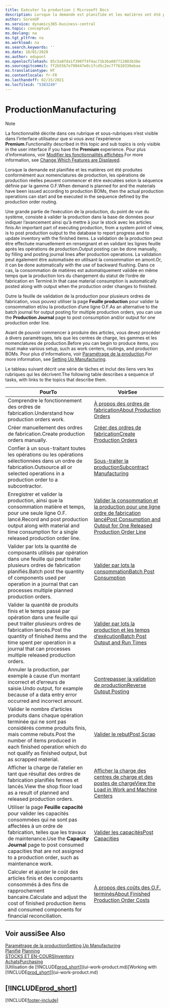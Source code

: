 ```yaml
---
title: Exécuter la production | Microsoft Docs
description: Lorsque la demande est planifiée et les matières ont été produites conformément aux nomenclatures de production, les opérations de production réelles peuvent commencer et être exécutées selon la séquence définie par la gamme O.F.
author: SorenGP
ms.service: dynamics365-business-central
ms.topic: conceptual
ms.devlang: na
ms.tgt_pltfrm: na
ms.workload: na
ms.search.keywords: ''
ms.date: 10/01/2020
ms.author: edupont
ms.openlocfilehash: 85c5a8fda1f390ff4f4ac71b36a087712003b38e
ms.sourcegitcommit: ff2b55b7e790447e0c1fcd5c2ec7f7610338ebaa
ms.translationtype: HT
ms.contentlocale: fr-FR
ms.lasthandoff: 02/15/2021
ms.locfileid: "5383249"
---
```

# <a name="manufacturing"></a><span data-ttu-id="5683f-103">Production</span><span class="sxs-lookup"><span data-stu-id="5683f-103">Manufacturing</span></span>
> [!NOTE]
> <span data-ttu-id="5683f-104">La fonctionnalité décrite dans ces rubrique et sous-rubriques n’est visible dans l’interface utilisateur que si vous avez l’expérience **Premium**.</span><span class="sxs-lookup"><span data-stu-id="5683f-104">Functionality described in this topic and sub topics is only visible in the user interface if you have the **Premium** experience.</span></span> <span data-ttu-id="5683f-105">Pour plus d’informations, voir [Modifier les fonctionnalités affichées](ui-experiences.md).</span><span class="sxs-lookup"><span data-stu-id="5683f-105">For more information, see [Change Which Features are Displayed](ui-experiences.md).</span></span>

<span data-ttu-id="5683f-106">Lorsque la demande est planifiée et les matières ont été produites conformément aux nomenclatures de production, les opérations de production réelles peuvent commencer et être exécutées selon la séquence définie par la gamme O.F.</span><span class="sxs-lookup"><span data-stu-id="5683f-106">When demand is planned for and the materials have been issued according to production BOMs, then the actual production operations can start and be executed in the sequence defined by the production order routing.</span></span>  

<span data-ttu-id="5683f-107">Une grande partie de l’exécution de la production, du point de vue du système, consiste à valider la production dans la base de données pour indiquer l’avancement ainsi qu’à mettre à jour le stock avec les articles finis.</span><span class="sxs-lookup"><span data-stu-id="5683f-107">An important part of executing production, from a system point of view, is to post production output to the database to report progress and to update inventory with the finished items.</span></span> <span data-ttu-id="5683f-108">La validation de la production peut être effectuée manuellement en renseignant et en validant les lignes feuille après les opérations de production.</span><span class="sxs-lookup"><span data-stu-id="5683f-108">Output posting can be done manually, by filling and posting journal lines after production operations.</span></span> <span data-ttu-id="5683f-109">La validation peut également être automatisée en utilisant la consommation en amont.</span><span class="sxs-lookup"><span data-stu-id="5683f-109">Or, it can be done automatically with the use of backward flushing.</span></span> <span data-ttu-id="5683f-110">Dans ce cas, la consommation de matières est automatiquement validée en même temps que la production lors du changement du statut de l’ordre de fabrication en Terminé.</span><span class="sxs-lookup"><span data-stu-id="5683f-110">In that case material consumption is automatically posted along with output when the production order changes to finished.</span></span>  

<span data-ttu-id="5683f-111">Outre la feuille de validation de la production pour plusieurs ordres de fabrication, vous pouvez utiliser la page **Feuille production** pour valider la consommation et/ou la production d’une ligne O.F.</span><span class="sxs-lookup"><span data-stu-id="5683f-111">As an alternative to the batch journal for output posting for multiple production orders, you can use the **Production Journal** page to post consumption and/or output for one production order line.</span></span>

<span data-ttu-id="5683f-112">Avant de pouvoir commencer à produire des articles, vous devez procéder à divers paramétrages, tels que les centres de charge, les gammes et les nomenclatures de production.</span><span class="sxs-lookup"><span data-stu-id="5683f-112">Before you can begin to produce items, you must make various setup, such as work centers, routings, and production BOMs.</span></span> <span data-ttu-id="5683f-113">Pour plus d’informations, voir [Paramétrage de la production](production-configure-production-processes.md).</span><span class="sxs-lookup"><span data-stu-id="5683f-113">For more information, see [Setting Up Manufacturing](production-configure-production-processes.md).</span></span>

<span data-ttu-id="5683f-114">Le tableau suivant décrit une série de tâches et inclut des liens vers les rubriques qui les décrivent.</span><span class="sxs-lookup"><span data-stu-id="5683f-114">The following table describes a sequence of tasks, with links to the topics that describe them.</span></span>   

|<span data-ttu-id="5683f-115">**Pour**</span><span class="sxs-lookup"><span data-stu-id="5683f-115">**To**</span></span>|<span data-ttu-id="5683f-116">**Voir**</span><span class="sxs-lookup"><span data-stu-id="5683f-116">**See**</span></span>|  
|------------|-------------|  
|<span data-ttu-id="5683f-117">Comprendre le fonctionnement des ordres de fabrication.</span><span class="sxs-lookup"><span data-stu-id="5683f-117">Understand how production orders work.</span></span>|[<span data-ttu-id="5683f-118">À propos des ordres de fabrication</span><span class="sxs-lookup"><span data-stu-id="5683f-118">About Production Orders</span></span>](production-about-production-orders.md)|
|<span data-ttu-id="5683f-119">Créer manuellement des ordres de fabrication.</span><span class="sxs-lookup"><span data-stu-id="5683f-119">Create production orders manually.</span></span>|[<span data-ttu-id="5683f-120">Créer des ordres de fabrication</span><span class="sxs-lookup"><span data-stu-id="5683f-120">Create Production Orders</span></span>](production-how-to-create-production-orders.md)|
|<span data-ttu-id="5683f-121">Confier à un sous-traitant toutes les opérations ou les opérations sélectionnées dans un ordre de fabrication.</span><span class="sxs-lookup"><span data-stu-id="5683f-121">Outsource all or selected operations in a production order to a subcontractor.</span></span>|[<span data-ttu-id="5683f-122">Sous-traiter la production</span><span class="sxs-lookup"><span data-stu-id="5683f-122">Subcontract Manufacturing</span></span>](production-how-to-subcontract-manufacturing.md)|
|<span data-ttu-id="5683f-123">Enregistrer et valider la production, ainsi que la consommation matière et temps, pour une seule ligne O.F. lancé.</span><span class="sxs-lookup"><span data-stu-id="5683f-123">Record and post production output along with material and time consumption for a single released production order line.</span></span>|[<span data-ttu-id="5683f-124">Valider la consommation et la production pour une ligne ordre de fabrication lancé</span><span class="sxs-lookup"><span data-stu-id="5683f-124">Post Consumption and Output for One Released Production Order Line</span></span>](production-how-to-register-consumption-and-output.md)|  
|<span data-ttu-id="5683f-125">Valider par lots la quantité de composants utilisés par opération dans une feuille qui peut traiter plusieurs ordres de fabrication planifiés.</span><span class="sxs-lookup"><span data-stu-id="5683f-125">Batch post the quantity of components used per operation in a journal that can processes multiple planned production orders.</span></span>|[<span data-ttu-id="5683f-126">Valider par lots la consommation</span><span class="sxs-lookup"><span data-stu-id="5683f-126">Batch Post Consumption</span></span>](production-how-to-post-consumption.md)|
|<span data-ttu-id="5683f-127">Valider la quantité de produits finis et le temps passé par opération dans une feuille qui peut traiter plusieurs ordres de fabrication lancés.</span><span class="sxs-lookup"><span data-stu-id="5683f-127">Post the quantity of finished items and the time spent per operation in a journal that can processes multiple released production orders.</span></span>|[<span data-ttu-id="5683f-128">Valider par lots la production et les temps d’exécution</span><span class="sxs-lookup"><span data-stu-id="5683f-128">Batch Post Output and Run Times</span></span>](production-how-to-post-output-quantity.md)|
|<span data-ttu-id="5683f-129">Annuler la production, par exemple à cause d’un montant incorrect et d’erreurs de saisie.</span><span class="sxs-lookup"><span data-stu-id="5683f-129">Undo output, for example because of a data entry error occurred and incorrect amount.</span></span>  |[<span data-ttu-id="5683f-130">Contrepasser la validation de production</span><span class="sxs-lookup"><span data-stu-id="5683f-130">Reverse Output Posting</span></span>](production-how-to-reverse-output-posting.md)|  
|<span data-ttu-id="5683f-131">Valider le nombre d’articles produits dans chaque opération terminée qui ne sont pas considérés comme produits finis, mais comme rebuts.</span><span class="sxs-lookup"><span data-stu-id="5683f-131">Post the number of items produced in each finished operation which do not qualify as finished output, but as scrapped material.</span></span>|[<span data-ttu-id="5683f-132">Valider le rebut</span><span class="sxs-lookup"><span data-stu-id="5683f-132">Post Scrap</span></span>](production-how-to-post-scrap.md)|
|<span data-ttu-id="5683f-133">Afficher la charge de l’atelier en tant que résultat des ordres de fabrication planifiés fermes et lancés.</span><span class="sxs-lookup"><span data-stu-id="5683f-133">View the shop floor load as a result of planned and released production orders.</span></span>|[<span data-ttu-id="5683f-134">Afficher la charge des centres de charge et des postes de charge</span><span class="sxs-lookup"><span data-stu-id="5683f-134">View the Load in Work and Machine Centers</span></span>](production-how-to-view-the-load-on-work-centers.md)|      
|<span data-ttu-id="5683f-135">Utiliser la page **Feuille capacité** pour valider les capacités consommées qui ne sont pas affectées à un ordre de fabrication, telles que les travaux de maintenance.</span><span class="sxs-lookup"><span data-stu-id="5683f-135">Use the **Capacity Journal** page to post consumed capacities that are not assigned to a production order, such as maintenance work.</span></span>|[<span data-ttu-id="5683f-136">Valider les capacités</span><span class="sxs-lookup"><span data-stu-id="5683f-136">Post Capacities</span></span>](production-how-to-post-capacities.md)|  
|<span data-ttu-id="5683f-137">Calculer et ajuster le coût des articles finis et des composants consommés à des fins de rapprochement bancaire.</span><span class="sxs-lookup"><span data-stu-id="5683f-137">Calculate and adjust the cost of finished production items and consumed components for financial reconciliation.</span></span>|[<span data-ttu-id="5683f-138">À propos des coûts des O.F. terminés</span><span class="sxs-lookup"><span data-stu-id="5683f-138">About Finished Production Order Costs</span></span>](finance-about-finished-production-order-costs.md)|  

## <a name="see-also"></a><span data-ttu-id="5683f-139">Voir aussi</span><span class="sxs-lookup"><span data-stu-id="5683f-139">See Also</span></span>  
[<span data-ttu-id="5683f-140">Paramétrage de la production</span><span class="sxs-lookup"><span data-stu-id="5683f-140">Setting Up Manufacturing</span></span>](production-configure-production-processes.md)  
<span data-ttu-id="5683f-141">[Planifié](production-planning.md)    </span><span class="sxs-lookup"><span data-stu-id="5683f-141">[Planning](production-planning.md)    </span></span>  
[<span data-ttu-id="5683f-142">STOCKS ET EN-COURS</span><span class="sxs-lookup"><span data-stu-id="5683f-142">Inventory</span></span>](inventory-manage-inventory.md)  
[<span data-ttu-id="5683f-143">Achats</span><span class="sxs-lookup"><span data-stu-id="5683f-143">Purchasing</span></span>](purchasing-manage-purchasing.md)  
<span data-ttu-id="5683f-144">[Utilisation de [!INCLUDE[prod_short](includes/prod_short.md)]](ui-work-product.md)</span><span class="sxs-lookup"><span data-stu-id="5683f-144">[Working with [!INCLUDE[prod_short](includes/prod_short.md)]](ui-work-product.md)</span></span>

## [!INCLUDE[prod_short](includes/free_trial_md.md)]  


[!INCLUDE[footer-include](includes/footer-banner.md)]